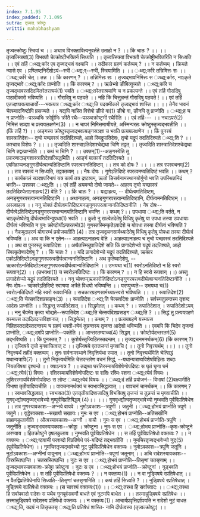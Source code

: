 ```yaml
---
index: 7.1.95
index_padded: 7.1.095
sutra: तृज्वत्‌ क्रोष्टुः
vritti: mahabhashyam

---
```

 तृज्वत्क्रोष्टुः स्त्रियां च ।। अथात्र विभक्तावित्यनुवर्तते उताहो न ? ।। किं चातः ? ।। ।। तृज्वत्स्त्रियां(3) विभक्तौ चेत्क्रोष्टीभक्तिर्न सिध्यति ।। तृज्वत्स्त्रियां विभक्तौ चेत्क्रोष्ट्रीभक्तिरिति न सिध्यति ।। एवं तर्हि ःथ्द्य;र्कार एव तृज्वद्भावं वक्ष्यामि ।। तदीकार ग्रहणं कर्तव्यम् ? ।। न कर्तव्यम् । क्रियते न्यासे एव । प्रश्र्लिष्टनिर्देशोऽयं--स्त्री ःथ्द्य;र्--स्त्री, स्त्रियामिति । ।। ःथ्द्य;र्कारे तन्निमित्तः सः ।। ःथ्द्य;र्कारे चेत् । तन्न ।। किं कारणम् ? ।। तन्निमित्तः सः । तृज्वद्भावनिमित्तः स ःथ्द्य;र्कारः, नाऽकृते तृज्वद्भावे ःथ्द्य;र्कारः प्राप्नोति ।। किं कारणम् ? ।। ऋन्नेभ्यो ङीबित्युच्यते । ःथ्द्य;र्कारे च तृज्वद्भावस्तदिदमितरेतराश्रयं(1) भवति । ःथ्द्य;तरेतराश्रयाणि च न प्रकल्पन्ते ।। एवं तर्हि गौरादिषु पाठादीकारो भविष्यति । ।। गौरादिषु न पठ्यते ।। नहि किं चित्तुन्नन्तं गौरादिषु पठ्यते ! ।। एवं तर्हि एतज्ज्ञापयत्याचार्यो---भवत्यत्र ःथ्द्य;र्कार ःथ्द्य;ति यदयमीकारे तृज्वद्भावं शास्ति ।। ।। तेनैव भावनं चेत्स्यादनिष्टोपि प्रसज्यते ।। यद्यपि नास्ति विशेषो ङीपो वा(1) ङीषो वा, ङीनपि तु प्राप्नोति । ःथ्द्य;ह च न प्राप्नोति--पञ्ञ्चभिः क्रोष्ट्रीभिः क्रीतै रथैः--पञ्ञ्चक्रोष्टृभी रथैरिति ।। एवं तर्हि--- ।। नचाऽपरं(2) निमित्तं सञ्ज्ञा च प्रत्ययलक्षणेन(3) ।। न चापरं निमित्तमाश्रीयते, अस्मिन्परतः क्रोष्टुस्तृज्वद्भवतीति ।। (किं तर्हि ?) ।। अङ्गस्य क्रोष्टुस्तृज्वद्भवत्यङ्गसञ्ज्ञा च भवति प्रत्ययलक्षणेन ।। किं पुनरयं शास्त्रातिदेशः-- तृचो यच्छास्त्रं तदतिदिश्यते, आहो स्विद्रूपातिदेशः, तृचो यद्रूपं तदतिदिश्यते ःथ्द्य;ति ? ।। कश्चात्र विशेषः ? ।। ।। तृज्वदिति शास्त्राऽतिदेशश्चेद्यथा चिणि तद्वत् ।। तृज्वदिति शास्त्रातिदेशश्चेद्यथा चिणि तद्वत्प्राप्नोति ।। कथं च चिणि ? ।। उक्तम्(1)--अङ्गस्येति तु प्रकरणादाङ्गशास्त्रातिदेशात्सिद्धमिति । आङ्गं यत्कार्यं तदतिदिश्यते ।। एवमिहाप्यनङ्गुणदीर्घत्वान्यतिदिष्टानि रपरत्वमनतिदिष्टम् ।। तत्र को दोषः ? ।। ।। तत्र रपरवचनम्(2) ।। तत्र रपरत्वं न सिध्यति, तद्वक्तव्यम् ।। नैषः दोषः । गुणेऽतिदिष्टे रपरत्वमप्यतिदिष्टं भवति ।। कथम् ? ।। कार्यकालं सञ्ज्ञापरिभाषं यत्र कार्यं तत्र द्रष्टव्यम्, ऋतो ङिसर्वनामस्थानयोर्गुणो भवति उपस्थितमिदं भवति-- उरण्रपर ःथ्द्य;ति ।। एवं तर्हि अयमन्यो दोषो जायते-- आहत्य तृचो यच्छास्त्रं तदतिदिश्येताऽनाहत्य(2) वेति ? ।। किं चातः ? ।। यद्याहत्य, -- दीर्घत्वमतिदिष्टम्, अनङ्गुणरपरत्वान्यनतिदिष्टानि ।। अथानाहत्य, अनङ्गुणरपरत्वान्यतिदिष्टानि, दीर्घत्वमनतिदिष्टम् ।। अस्त्वाहत्य ।। ननु चोक्तं दीर्घत्वमतिदिष्टमनङ्गुणरपरत्वान्यनतिदिष्टानीति । नैष दोषः--दीर्घत्वेऽतिदिष्टेऽनङ्गुणरपरत्वान्यनयतिदिष्टानि भवन्ति ।। कथम् ?।। उपधाया ःथ्द्य;ति वर्तते, न चाऽकृतेष्वेतेषु दीर्घत्वभाविन्युपधा(1) भवति ।। कुतो नु खल्वेतदेतेषु विधिषु कृतेषु या उपधा तस्या उपधायाः दीर्घत्वं भविष्यति न पुनः क्रोष्टोर्योऽन्तरतमो(3) गुणस्तस्मिन्कृतेऽवादेशे च योपधा तस्या दीर्घत्वं भविष्यति ? ।। नैकमुदाहरणं योगारम्भं प्रयोजयतीति (4)। तत्र तृज्वद्वचनसार्मथ्यादेतेषु विधिषु कृतेषु योपधा तस्या दीर्घत्वं भविष्यति ।। अथ वा किं न एतेन--- आहत्याऽनाहत्य वेति । आहत्याऽनाहत्य च तृचो यच्छास्त्रं तदतिदिश्यते ।। अथ वा पुनरस्तु रूपातिदेशः ।। अथैतस्मिन्रूपातिदेशे सति किं प्रागादेशेभ्यो यद्रूपं तदतिश्यते, आहो स्वित्कृतेष्वादेशेषु ? ।। किं चातः ? ।। यदि प्रागादेशेभ्यो यद्रूपं तदतिदिश्यते, ऋकार एकोऽतिदिष्टोऽनङ्गुणरपरत्वदीर्घत्वान्यनतिदिष्टानि । अथ कृतेष्वादेशेषु, -- ऋकारोऽनतिदिष्टोऽनङ्गुणरपरत्वदीर्घत्वान्यतिदिष्टानि ।। उभयथा च(1) स्वरोऽनतिदिष्टो न हि स्वरो रूपवान्(2) ।। (उभयथा(1) च स्वरोऽनतिदिष्टः ।। किं कारणम् ? ।। न हि स्वरो रूपवान् ।।) अस्तु प्रागादेशेभ्यो यद्रूपं तदतिदिश्यते ।। ननु चोक्तम्ऋकारोतिदिष्टोऽनङ्गुणरपरत्वदीर्घत्वान्यनतिदिष्टानीति ।। नैषः दोषः-- ऋकारेऽतिदिष्टे स्वाश्रया अत्रैते विधयो भविष्यन्ति ।। यदप्युच्यते-- उभयथा च(1) स्वरोऽनतिदिष्टो नहि स्वरो रूपवानिति । सचकारग्रहणसार्मथ्यात्स्वरो भविष्यति ।। ।। रूपातिदेश(2) ःथ्द्य;ति चेत्सर्वादेशप्रसङ्गः(3) ।। रूपातिदेश ःथ्द्य;ति चेत्सर्वादेशः प्राप्नोति । सर्वस्यतुन्नन्तस्य तृशब्द आदेशः प्राप्नोति ।। सिद्धन्तु रूपातिदेशात् ।। सिद्धमेतत् ।। कथम् ? ।। रूपातिदेशात् । रूपातिदेशोऽयम् ।। ननु चैवमेव कृत्वा चोद्यते--रूपातिदेश ःथ्द्य;ति चेत्सर्वादेशप्रसङ्ग ःथ्द्य;ति ? ।। सिद्धं तु प्रत्ययग्रहणे यस्मात्स तदादितदन्तविज्ञानात् ।। सिद्धमेतत् ।। कथम् ? ।। प्रत्ययग्रहणे यस्मात्स विहितस्तदादेस्तदन्तस्य च ग्रहणं भवती-त्येवं तुन्नन्तस्य तृजन्त आदेशो भविष्यति ।। एवमपि किं चिदेव तृजन्तं प्राप्नोति, ःथ्द्य;दमपि प्राप्नोति--पक्तेति ।। आन्तरतम्याच्च(4) सिद्धम् ।। क्रोष्टोर्यदन्तरतमं(5) तद्भविष्यति ।। किं पुनस्तत् ? ।। कुशेर्यस्तृज्विहितस्तदन्तम् ।। तृज्वद्वचनमनर्थकम्(6) (किं कारणम् ?) ।। तृज्विषये तृचो मृगवाचित्वात् ट ।। तृज्विषये एतत्तजन्तं मृगवाचि ( ।। तुनो निवृत्त्यर्थम् ।। ) ।। तुनो निवृत्त्यर्थं तर्हीदं वक्तव्यम् । तुनः सर्वनामस्थाने निवृत्तिर्यथा स्यात् ।। तुनो निवृत्त्यर्थमिति चेत्सिद्धं यथान्यत्रापि(7) ।। तुनो निवृत्त्यर्थमिति चेत्तदन्तरेण वचनं सिद्धं, --यथान्यत्राप्यविशेषविहिताः शब्दाः नियतविषया दृश्यन्ते ।। क्वाऽन्यत्र ? ।। तद्यथा घरतिरस्मायविशेषेणोपदिष्टः स घृतं घृणा घर्म ःथ्द्य;त्येवं(1) विषयः । रशिरस्मायविशेषेणोपदिष्टः स राशिः रश्मिः रशना ःथ्द्य;त्येवं विषयः । लुशिरस्मायविशेषेणोपदिष्टः स लोष्ट ःथ्द्य;त्येवं विषयः ।। ःथ्द्य;दं तर्हि प्रयोजनं-- विभाषां (2)वक्ष्यामीति विभाषा तृतीयादिष्वचीति ।। वावचनानर्थक्यं च स्वभावसिद्धत्वात् ।। वावचनं चानर्थकम् ।। किं कारणम् ? ।। स्वभावसिद्धत्वात् । स्वभावत(3) एतत्तृतीयादिष्वजादिषु विभक्तिषु तृजन्तं च तुन्नन्तं च मृगवाचीति ।। गुणवृध्द्योत्वतृज्वद्भावेभ्यो नुम्पूर्वविप्रतिषिद्धम् (4)।। ।।। गुणवृध्द्यौत्वतृज्वद्भावेभ्यो नुम्भवति पूर्वविप्रतिषेधेन ।। तत्र गुणस्यावकाशः--अग्नये वायवे । नुमोऽवकाशः--त्रपुणी । जतुनी । ःथ्द्य;होभयं प्राप्नोति त्रपुणे । जतुने।। वृद्धेरवकाशः--सखायौ सखायः। नुमः स एव । ःथ्द्य;होभयं प्राप्नोति--अतिसखीनि ब्राह्मणकुलानीति । औत्वस्यावकाशः--अग्नौ । वायौ । नुमः स एव । ःथ्द्य;होभयं प्राप्नोति-त्रपूणि । जतूनीति । तृज्वद्भावस्यावकाशः--क्रोष्ट्रा । क्रोष्टुना । नुमः स एव । ःथ्द्य;होभय प्राप्नोति--कृश-क्रोष्टुने अरण्याय । हितक्रोष्टुने वृषलकुलाय । नुम्भवति पूर्वविप्रतिषेधेन ।। स तर्हि पूर्वविप्रतिषेधो वक्तव्यः ? ।। न वक्तव्यः । ःथ्द्य;ष्टवाची परशब्दो विप्रतिषेधे परं-यदिष्टं तद्भवतीति ।। नुमचिरतृज्वद्भावेभ्यो नुट्(5) (पूर्वविप्रतिषेधेन) ।। नुमचिरतृज्वद्भावेभ्यो नुट् पूर्वविप्रतिषेधेन वक्तव्यः । नुमोऽवकाशः--त्रपूणि जतूनि । नुटोऽवकाशः--अग्नीनां वायूनाम् । ःथ्द्य;होभयं प्राप्नोति--त्रपूणां जतूनाम् ।। अचि रादेशस्यावकाशः--तिस्रस्तिष्ठन्ति । चतस्रस्तिष्ठन्ति । नुटः स एव । ःथ्द्य;होभयं प्राप्नोति--तिसृणां चतसृणाम् ।। तृज्वद्भावस्यावकाशः-क्रोष्ट्रा क्रोष्टुना । नुटः स एव । ःथ्द्य;होभयं प्राप्नोति--क्रोष्टूनां । नुड्भवति पूर्वविप्रतिषेधेन ।। स तर्हि पूर्वविप्रतिषेधो वक्तव्यः ? ।। न वक्तव्यः(1) ।। न वा नुडि्वषये रप्रतिषेधात् ।। न वैतद्विप्रतिषेधेनापि सिध्यति--तिसृणां चतसृणामिति ।। कथं तर्हि सिध्यति ? ।। नुडि्वषये रप्रतिषेधात् । नुडि्वषये रप्रतिषेधो वक्तव्यः । (स चावश्यं वक्तव्यः(1)) ।। ःथ्द्य;तरथा हि सर्वापवादः ।। ःथ्द्य;तरथा हि सर्वापवादो रादेशः स यथैव गुणपूर्वसवर्णौ बाधते एवं नुटमपि बाधेत । ।। तस्मान्नुडि्वषये रप्रतिषेधः ।। तस्मान्नुडि्वषये रादेशस्य प्रतिषेधो वक्तव्यः ।। न वक्तव्यः(1)। आचार्यप्रवृत्तिर्ज्ञापयति न रादेशो नुटं बाधत ःथ्द्य;ति, यदयं न तिसृचतसृ ःथ्द्य;ति प्रतिषेधं शास्ति- नामि दीर्घत्वस्य (तृज्वत्क्रोष्टुः) ।। 